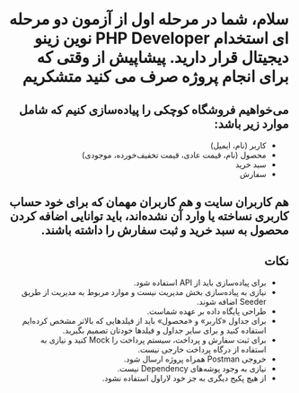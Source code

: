 <div dir="rtl" style="text-align:right;">

# سلام، شما در مرحله اول از آزمون دو مرحله ای استخدام PHP Developer نوین زینو دیجیتال قرار دارید. پیشاپیش از وقتی که برای انجام پروژه صرف می کنید  متشکریم

## می‌خواهیم فروشگاه کوچکی را پیاده‌سازی کنیم که شامل موارد زیر باشد:

- کاربر (نام، ایمیل)
- محصول (نام، قیمت عادی، قیمت تخفیف‌خورده، موجودی)
- سبد خرید
- سفارش

## هم کاربران سایت و هم کاربران مهمان که برای خود حساب کاربری نساخته یا وارد آن نشده‌اند، باید توانایی اضافه کردن محصول به سبد خرید و ثبت سفارش را داشته باشند. 
	
## نکات

- برای پیاده‌سازی باید از API استفاده شود.
- نیازی به پیاده‌سازی بخش مدیریت نیست و موارد مربوط به مدیریت از طریق Seeder اضافه شوند.
- طراحی پایگاه داده بر عهده شماست.
- برای جداول «کاربر» و «محصول» باید از فیلدهایی که بالاتر مشخص کرده‌ایم استفاده کنید و برای سایر جداول و فیلد‌ها خودتان تصمیم بگیرید.
- برای ثبت سفارش و پرداخت، سیستم پرداخت را Mock کنید و نیازی به استفاده از درگاه پرداخت خارجی نیست.
- خروجی Postman همراه پروژه ارسال شود.
- نیازی به وجود پوشه‌های Dependency نیست.
- از هیچ پکیج دیگری به جز خود لاراول استفاده نشود.

</div>